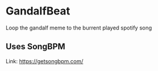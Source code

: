 # GandalfBeat
Loop the gandalf meme to the burrent played spotify song

## Uses SongBPM
Link: https://getsongbpm.com/

